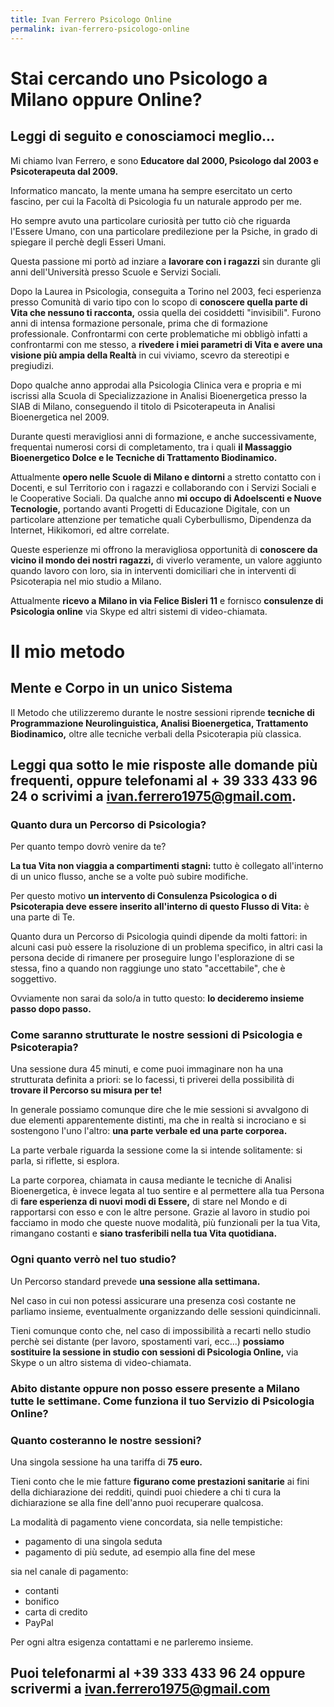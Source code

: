 ```yaml
---
title: Ivan Ferrero Psicologo Online
permalink: ivan-ferrero-psicologo-online
---
```


# Stai cercando uno Psicologo a Milano oppure Online?

## Leggi di seguito e conosciamoci meglio...

Mi chiamo Ivan Ferrero, e sono **Educatore dal 2000, Psicologo dal 2003 e Psicoterapeuta dal 2009.**

Informatico mancato, la mente umana ha sempre esercitato un certo fascino, per cui la Facoltà di Psicologia fu un naturale approdo per me.

Ho sempre avuto una particolare curiosità per tutto ciò che riguarda l'Essere Umano, con una particolare predilezione per la Psiche, in grado di spiegare il perchè degli Esseri Umani.

Questa passione mi portò ad inziare a **lavorare con i ragazzi** sin durante gli anni dell'Università presso Scuole e Servizi Sociali.

Dopo la Laurea in Psicologia, conseguita a Torino nel 2003, feci esperienza presso Comunità di vario tipo con lo scopo di **conoscere quella parte di Vita che nessuno ti racconta,** ossia quella dei cosiddetti "invisibili". Furono anni di intensa formazione personale, prima che di formazione professionale. Confrontarmi con certe problematiche mi obbligò infatti a confrontarmi con me stesso, a **rivedere i miei parametri di Vita e avere una visione più ampia della Realtà** in cui viviamo, scevro da stereotipi e pregiudizi.

Dopo qualche anno approdai alla Psicologia Clinica vera e propria e mi iscrissi alla Scuola di Specializzazione in Analisi Bioenergetica presso la SIAB di Milano, conseguendo il titolo di Psicoterapeuta in Analisi Bioenergetica nel 2009.

Durante questi meravigliosi anni di formazione, e anche successivamente, frequentai numerosi corsi di completamento, tra i quali **il Massaggio Bioenergetico Dolce e le Tecniche di Trattamento Biodinamico.**

Attualmente **opero nelle Scuole di Milano e dintorni** a stretto contatto con i Docenti, e sul Territorio con i ragazzi e collaborando con i Servizi Sociali e le Cooperative Sociali. Da qualche anno **mi occupo di Adoelscenti e Nuove Tecnologie,** portando avanti Progetti di Educazione Digitale, con un particolare attenzione per tematiche quali Cyberbullismo, Dipendenza da Internet, Hikikomori, ed altre correlate.

Queste esperienze mi offrono la meravigliosa opportunità di **conoscere da vicino il mondo dei nostri ragazzi,** di viverlo veramente, un valore aggiunto quando lavoro con loro, sia in interventi domiciliari che in interventi di Psicoterapia nel mio studio a Milano.

Attualmente **ricevo a Milano in via Felice Bisleri 11** e fornisco **consulenze di Psicologia online** via Skype ed altri sistemi di video-chiamata.

# Il mio metodo

## Mente e Corpo in un unico Sistema

Il Metodo che utilizzeremo durante le nostre sessioni riprende **tecniche di Programmazione Neurolinguistica, Analisi Bioenergetica, Trattamento Biodinamico,** oltre alle tecniche verbali della Psicoterapia più classica.

## Leggi qua sotto le mie risposte alle domande più frequenti, oppure telefonami al + 39 333 433 96 24 o scrivimi a ivan.ferrero1975@gmail.com.

### Quanto dura un Percorso di Psicologia?

Per quanto tempo dovrò venire da te?

**La tua Vita non viaggia a compartimenti stagni:** tutto è collegato all'interno di un unico flusso, anche se a volte può subire modifiche.

Per questo motivo **un intervento di Consulenza Psicologica o di Psicoterapia deve essere inserito all'interno di questo Flusso di Vita:** è una parte di Te.

Quanto dura un Percorso di Psicologia quindi dipende da molti fattori: in alcuni casi può essere la risoluzione di un problema specifico, in altri casi la persona decide di rimanere per proseguire lungo l'esplorazione di se stessa, fino a quando non raggiunge uno stato "accettabile", che è soggettivo.

Ovviamente non sarai da solo/a in tutto questo: **lo decideremo insieme passo dopo passo.**

### Come saranno strutturate le nostre sessioni di Psicologia e Psicoterapia?

Una sessione dura 45 minuti, e come puoi immaginare non ha una strutturata definita a priori: se lo facessi, ti priverei della possibilità di **trovare il Percorso su misura per te!**

In generale possiamo comunque dire che le mie sessioni si avvalgono di due elementi apparentemente distinti, ma che in realtà si incrociano e si sostengono l'uno l'altro: **una parte verbale ed una parte corporea.**

La parte verbale riguarda la sessione come la si intende solitamente: si parla, si riflette, si esplora.

La parte corporea, chiamata in causa mediante le tecniche di Analisi Bioenergetica, è invece legata al tuo sentire e al permettere alla tua Persona di **fare esperienza di nuovi modi di Essere,** di stare nel Mondo e di rapportarsi con esso e con le altre persone. Grazie al lavoro in studio poi facciamo in modo che queste nuove modalità, più funzionali per la tua Vita, rimangano costanti e **siano trasferibili nella tua Vita quotidiana.**

### Ogni quanto verrò nel tuo studio?

Un Percorso standard prevede **una sessione alla settimana.**

Nel caso in cui non potessi assicurare una presenza così costante ne parliamo insieme, eventualmente organizzando delle sessioni quindicinnali.

Tieni comunque conto che, nel caso di impossibilità a recarti nello studio perchè sei distante (per lavoro, spostamenti vari, ecc...) **possiamo sostituire la sessione in studio con sessioni di Psicologia Online,** via Skype o un altro sistema di video-chiamata.

### Abito distante oppure non posso essere presente a Milano tutte le settimane. Come funziona il tuo Servizio di Psicologia Online?

### Quanto costeranno le nostre sessioni?

Una singola sessione ha una tariffa di **75 euro.**

Tieni conto che le mie fatture **figurano come prestazioni sanitarie** ai fini della dichiarazione dei redditi, quindi puoi chiedere a chi ti cura la dichiarazione se alla fine dell'anno puoi recuperare qualcosa.

La modalità di pagamento viene concordata, sia nelle tempistiche:

* pagamento di una singola seduta
* pagamento di più sedute, ad esempio alla fine del mese

sia nel canale di pagamento:

* contanti
* bonifico
* carta di credito
* PayPal

Per ogni altra esigenza contattami e ne parleremo insieme.

## Puoi telefonarmi al **+39 333 433 96 24** oppure scrivermi a **ivan.ferrero1975@gmail.com**

